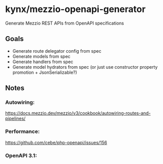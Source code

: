 # kynx/mezzio-openapi-generator

Generate Mezzio REST APIs from OpenAPI specifications

## Goals

* Generate route delegator config from spec
* Generate models from spec
* Generate handlers from spec
* Generate model hydrators from spec (or just use constructor property promotion + JsonSerializable?)

## Notes

### Autowiring:
https://docs.mezzio.dev/mezzio/v3/cookbook/autowiring-routes-and-pipelines/

### Performance:
https://github.com/cebe/php-openapi/issues/156

### OpenAPI 3.1:
